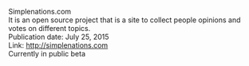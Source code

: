 Simplenations.com <br />
It is an open source project that is a site to collect people opinions and votes on different topics.  <br />
Publication date: July 25, 2015  <br />
Link: http://simplenations.com  <br />
Currently in public beta   <br />
